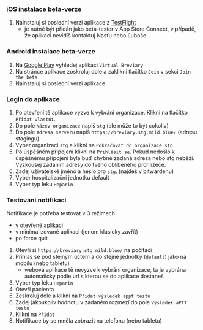 ### iOS instalace beta-verze
1. Nainstaluj si poslední verzi aplikace z [TestFlight](https://developer.apple.com/testflight/)
   - je nutné být přidán jako beta-tester v App Store Connect, v případě, že aplikaci nevidíš kontaktuj Nasťu nebo Ľuboše

### Android instalace beta-verze
1. Na [Google Play](https://play.google.com/) vyhledej aplikaci `Virtual Breviary`
2. Na stránce aplikace zoskroluj dole a zaklikni tlačítko `Join` v sekci `Join the beta`
3. Nainstaluj si poslední verzi aplikace

### Login do aplikace
1. Po otevření tě aplikace vyzve k vybrání organizace. Klikni na tlačítko `Přidat vlastní`.
2. Do pole `Název organizace` napiš `stg` (ale může to být cokoliv)
3. Do pole `Adresa serveru` napiš `https://breviary.stg.mild.blue/` (adresu stagingu)
4. Vyber organizaci `stg` a klikni na `Pokračovat do organizace stg`
5. Po úspěšném připojení klikni na `Přihlásit se`. Pokud nedošlo k úspěšnému připojení byla buď chybně zadaná adresa nebo stg neběží. Vyzkoušej zadáním adresy do tvého oblíbeného prohlížeče.
6. Zadej uživatelské jméno a heslo pro `stg`. (najdeš v bitwardenu)
7. Vyber hospitalizační jednotku default
8. Vyber typ léku `Heparin`

### Testování notifikací
Notifikace je potřeba testovat v 3 režimech
- v otevřené aplikaci
- v minimalizované aplikaci (jenom klasicky zavřít)
- po force quit 

1. Otevři si `https://breviary.stg.mild.blue/` na počítači
2. Přihlas se pod stejným účtem a do stejné jednotky (`default`) jako na mobilu (nebo tabletu)
   - webová aplikace tě nevyzve k vybrání organizace, ta je vybrána automaticky podle url s kterou se do aplikace dostaneš
3. Vyber typ léku `Heparin`
4. Otevři pacienta
5. Zeskroluj dole a klikni na `Přidat výsledek appt testu`
6. Zadej jakoukoliv hodnotu v zadaném rozmezí do pole `Výsledek aPTT testu`
7. Klikni na `Přidat`
8. Notifikace by se mněla zobrazit na telefonu (nebo tabletu)